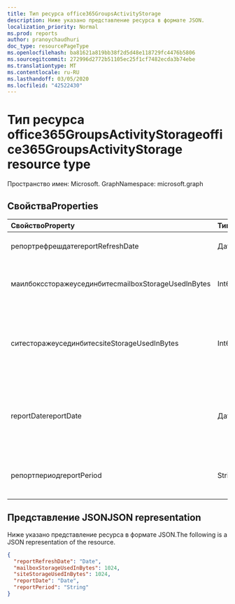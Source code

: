 ```yaml
---
title: Тип ресурса office365GroupsActivityStorage
description: Ниже указано представление ресурса в формате JSON.
localization_priority: Normal
ms.prod: reports
author: pranoychaudhuri
doc_type: resourcePageType
ms.openlocfilehash: ba81621a819bb38f2d5d48e118729fc4476b5806
ms.sourcegitcommit: 272996d2772b51105ec25f1cf7482ecda3b74ebe
ms.translationtype: MT
ms.contentlocale: ru-RU
ms.lasthandoff: 03/05/2020
ms.locfileid: "42522430"
---
```

# <a name="office365groupsactivitystorage-resource-type"></a><span data-ttu-id="83f88-103">Тип ресурса office365GroupsActivityStorage</span><span class="sxs-lookup"><span data-stu-id="83f88-103">office365GroupsActivityStorage resource type</span></span>

<span data-ttu-id="83f88-104">Пространство имен: Microsoft. Graph</span><span class="sxs-lookup"><span data-stu-id="83f88-104">Namespace: microsoft.graph</span></span>

## <a name="properties"></a><span data-ttu-id="83f88-105">Свойства</span><span class="sxs-lookup"><span data-stu-id="83f88-105">Properties</span></span>

| <span data-ttu-id="83f88-106">Свойство</span><span class="sxs-lookup"><span data-stu-id="83f88-106">Property</span></span>                  | <span data-ttu-id="83f88-107">Тип</span><span class="sxs-lookup"><span data-stu-id="83f88-107">Type</span></span>   | <span data-ttu-id="83f88-108">Описание</span><span class="sxs-lookup"><span data-stu-id="83f88-108">Description</span></span>                              |
| :------------------------ | :----- | ---------------------------------------- |
| <span data-ttu-id="83f88-109">репортрефрешдате</span><span class="sxs-lookup"><span data-stu-id="83f88-109">reportRefreshDate</span></span>         | <span data-ttu-id="83f88-110">Дата</span><span class="sxs-lookup"><span data-stu-id="83f88-110">Date</span></span>   | <span data-ttu-id="83f88-111">Самая поздняя дата контента.</span><span class="sxs-lookup"><span data-stu-id="83f88-111">The latest date of the content.</span></span>          |
| <span data-ttu-id="83f88-112">маилбокссторажеусединбитес</span><span class="sxs-lookup"><span data-stu-id="83f88-112">mailboxStorageUsedInBytes</span></span> | <span data-ttu-id="83f88-113">Int64</span><span class="sxs-lookup"><span data-stu-id="83f88-113">Int64</span></span>  | <span data-ttu-id="83f88-114">Хранилище, используемое в почтовом ящике группы.</span><span class="sxs-lookup"><span data-stu-id="83f88-114">The storage used in group mailbox.</span></span>       |
| <span data-ttu-id="83f88-115">ситесторажеусединбитес</span><span class="sxs-lookup"><span data-stu-id="83f88-115">siteStorageUsedInBytes</span></span>    | <span data-ttu-id="83f88-116">Int64</span><span class="sxs-lookup"><span data-stu-id="83f88-116">Int64</span></span>  | <span data-ttu-id="83f88-117">Хранилище, используемое в библиотеке документов SharePoint.</span><span class="sxs-lookup"><span data-stu-id="83f88-117">The storage used in SharePoint document library.</span></span> |
| <span data-ttu-id="83f88-118">reportDate</span><span class="sxs-lookup"><span data-stu-id="83f88-118">reportDate</span></span>                | <span data-ttu-id="83f88-119">Дата</span><span class="sxs-lookup"><span data-stu-id="83f88-119">Date</span></span>   | <span data-ttu-id="83f88-120">Дата моментального снимка хранилища для Exchange и SharePoint.</span><span class="sxs-lookup"><span data-stu-id="83f88-120">The snapshot date for Exchange and SharePoint used storage.</span></span> |
| <span data-ttu-id="83f88-121">репортпериод</span><span class="sxs-lookup"><span data-stu-id="83f88-121">reportPeriod</span></span>              | <span data-ttu-id="83f88-122">String</span><span class="sxs-lookup"><span data-stu-id="83f88-122">String</span></span> | <span data-ttu-id="83f88-123">Количество дней, охватываемых отчетом.</span><span class="sxs-lookup"><span data-stu-id="83f88-123">The number of days the report covers.</span></span>    |

## <a name="json-representation"></a><span data-ttu-id="83f88-124">Представление JSON</span><span class="sxs-lookup"><span data-stu-id="83f88-124">JSON representation</span></span>

<span data-ttu-id="83f88-125">Ниже указано представление ресурса в формате JSON.</span><span class="sxs-lookup"><span data-stu-id="83f88-125">The following is a JSON representation of the resource.</span></span>

<!-- {
  "blockType": "resource",
  "@odata.type": "microsoft.graph.office365GroupsActivityStorage"
} -->

```json
{
  "reportRefreshDate": "Date", 
  "mailboxStorageUsedInBytes": 1024, 
  "siteStorageUsedInBytes": 1024, 
  "reportDate": "Date", 
  "reportPeriod": "String"
}
```
